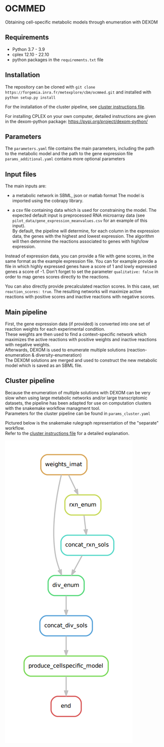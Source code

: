 # OCMMED
Obtaining cell-specific metabolic models through enumeration with DEXOM

## Requirements
- Python 3.7 - 3.9
- cplex 12.10 - 22.10
- python packages in the `requirements.txt` file

## Installation
The repository can be cloned with `git clone https://forgemia.inra.fr/metexplore/cbm/ocmmed.git` and installed with `python setup.py install`

For the installation of the cluster pipeline, see [cluster instructions file](cluster_instructions.md).

For installing CPLEX on your own computer, detailed instructions are given in the dexom-python package: https://pypi.org/project/dexom-python/  

## Parameters
The `parameters.yaml` file contains the main parameters, including the path to the metabolic model and the path to the gene expression file  
`params_additional.yaml` contains more optional parameters

## Input files
The main inputs are:  
- a metabolic network in SBML, json or matlab format
The model is imported using the cobrapy library.

- a csv file containing data which is used for constraining the model.
The expected default input is preprocessed RNA microarray data (see `pilot_data/gene_expression_meanvalues.csv` for an example of this input).  
By default, the pipeline will determine, for each column in the expression data, the genes with the highest and lowest expression. The algorithm will then determine the reactions associated to genes with high/low expression.  

Instead of expression data, you can provide a file with gene scores, in the same format as the example expression file. You can for example provide a file in which highly expressed genes have a score of 1 and lowly expressed genes a score of -1. Don't forget to set the parameter `qualitative: false` in order to map genes scores directly to the reactions.

You can also directly provide precalculated reaction scores. In this case, set `reaction_scores: true`. The resulting networks will maximize active reactions with positive scores and inactive reactions with negative scores.

## Main pipeline
First, the gene expression data (if provided) is converted into one set of reaction weights for each experimental condition.  
These weights are then used to find a context-specific network which maximizes the active reactions with positive weights and inactive reactions with negative weights.  
Afterwards, DEXOM is used to enumerate multiple solutions (reaction-enumeration & diversity-enumeration)  
The DEXOM solutions are merged and used to construct the new metabolic model which is saved as an SBML file.

## Cluster pipeline
Because the enumeration of multiple solutions with DEXOM can be very slow when using large metabolic networks and/or large transcriptomic datasets, the pipeline has been adapted for use on computation clusters with the snakemake workflow managment tool.  
Parameters for the cluster pipeline can be found in `params_cluster.yaml`  

Pictured below is the snakemake rulegraph representation of the "separate" workflow.  
Refer to the [cluster instructions file](cluster_instructions.md) for a detailed explanation.  

![rulegraph](rulegraph.png)
